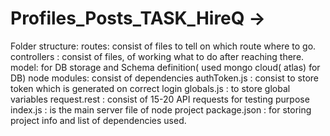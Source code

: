 # Profiles_Posts_TASK_HireQ -> 

Folder structure:
routes: consist of files to tell on which route where to go.
controllers : consist of files, of working what to do after reaching there.
model:  for DB storage and Schema definition( used mongo cloud( atlas) for DB)
node modules: consist of dependencies
authToken.js : consist to store token which is generated on correct login
globals.js : to store global variables
request.rest : consist of 15-20 API requests for testing purpose
index.js : is the main server file of node project
package.json : for storing project info and list of dependencies used.


